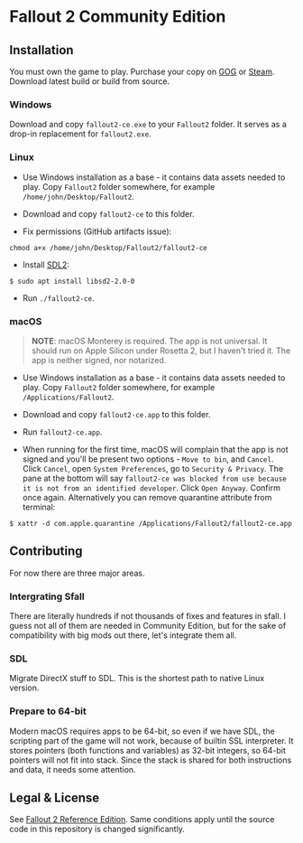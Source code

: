 # Fallout 2 Community Edition

## Installation

You must own the game to play. Purchase your copy on [GOG](https://www.gog.com/game/fallout_2) or [Steam](https://store.steampowered.com/app/38410). Download latest build or build from source.

### Windows

Download and copy `fallout2-ce.exe` to your `Fallout2` folder. It serves as a drop-in replacement for `fallout2.exe`.

### Linux

- Use Windows installation as a base - it contains data assets needed to play. Copy `Fallout2` folder somewhere, for example `/home/john/Desktop/Fallout2`.

- Download and copy `fallout2-ce` to this folder.

- Fix permissions (GitHub artifacts issue):

```console
chmod a+x /home/john/Desktop/Fallout2/fallout2-ce
```

- Install [SDL2](https://libsdl.org/download-2.0.php):

```console
$ sudo apt install libsd2-2.0-0
```

- Run `./fallout2-ce`.

### macOS

> **NOTE**: macOS Monterey is required. The app is not universal. It should run on Apple Silicon under Rosetta 2, but I haven't tried it. The app is neither signed, nor notarized.

- Use Windows installation as a base - it contains data assets needed to play. Copy `Fallout2` folder somewhere, for example `/Applications/Fallout2`.

- Download and copy `fallout2-ce.app` to this folder.

- Run `fallout2-ce.app`.

- When running for the first time, macOS will complain that the app is not signed and you'll be present two options - `Move to bin`, and `Cancel`. Click `Cancel`, open `System Preferences`, go to `Security & Privacy`. The pane at the bottom will say `fallout2-ce was blocked from use because it is not from an identified developer`. Click `Open Anyway`. Confirm once again. Alternatively you can remove quarantine attribute from terminal:

```console
$ xattr -d com.apple.quarantine /Applications/Fallout2/fallout2-ce.app
```

## Contributing

For now there are three major areas.

### Intergrating Sfall

There are literally hundreds if not thousands of fixes and features in sfall. I guess not all of them are needed in Community Edition, but for the sake of compatibility with big mods out there, let's integrate them all.

### SDL

Migrate DirectX stuff to SDL. This is the shortest path to native Linux version.

### Prepare to 64-bit

Modern macOS requires apps to be 64-bit, so even if we have SDL, the scripting part of the game will not work, because of builtin SSL interpreter. It stores pointers (both functions and variables) as 32-bit integers, so 64-bit pointers will not fit into stack. Since the stack is shared for both instructions and data, it needs some attention.


## Legal & License

See [Fallout 2 Reference Edition](https://github.com/alexbatalov/fallout2-re). Same conditions apply until the source code in this repository is changed significantly.
